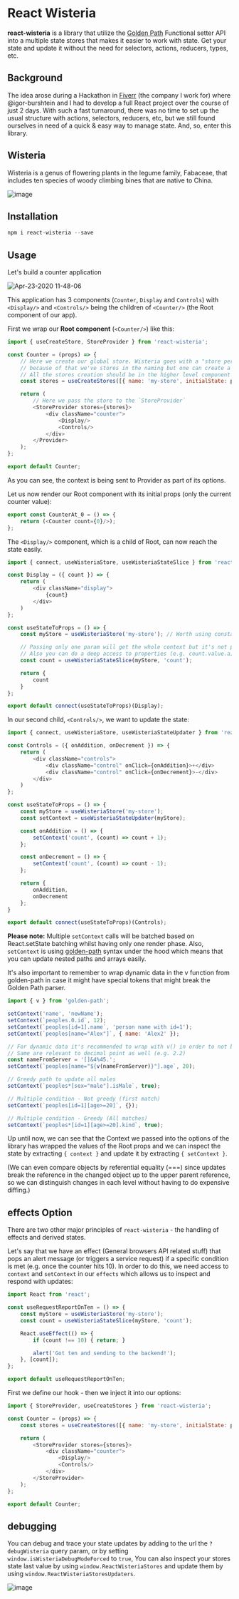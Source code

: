 # React Wisteria

**react-wisteria** is a library that utilize the [Golden Path](https://github.com/Attrash-Islam/golden-path) Functional setter API into a multiple state stores that makes it easier to work with state. Get your state and update it without the need for selectors, actions, reducers, types, etc.

## Background

The idea arose during a Hackathon in [Fiverr](https://github.com/fiverr) (the company I work for) where @igor-burshtein and I had to develop a full React project over the course of just 2 days. With such a fast turnaround, there was no time to set up the usual structure with actions, selectors, reducers, etc, but we still found ourselves in need of a quick & easy way to manage state. And, so, enter this library.

## Wisteria

Wisteria is a genus of flowering plants in the legume family, Fabaceae, that includes ten species of woody climbing bines that are native to China.

![image](https://user-images.githubusercontent.com/7091543/82143581-9e106600-984d-11ea-9baf-426d1adf4174.png)


## Installation

```js
npm i react-wisteria --save
```

## Usage

Let's build a counter application

![Apr-23-2020 11-48-06](https://user-images.githubusercontent.com/7091543/80079053-708b1200-8558-11ea-92d8-7756ac7d855e.gif)

This application has 3 components (`Counter`, `Display` and `Controls`) with `<Display/>` and `<Controls/>` being the children of `<Counter/>` (the Root component of our app).

First we wrap our **Root component** (`<Counter/>`) like this:

```js
import { useCreateStore, StoreProvider } from 'react-wisteria';

const Counter = (props) => {
    // Here we create our global store. Wisteria goes with a "store per feature" way of doing things
    // because of that we've stores in the naming but one can create a single store and pass it.
    // All the stores creation should be in the higher level component (aka <App/>).
    const stores = useCreateStores([{ name: 'my-store', initialState: props }]);

    return (
        // Here we pass the store to the `StoreProvider`
        <StoreProvider stores={stores}>
            <div className="counter">
                <Display/>
                <Controls/>
            </div>
        </Provider>
    );
};

export default Counter;
```

As you can see, the context is being sent to Provider as part of its options.

Let us now render our Root component with its initial props (only the current counter value):

```js
export const CounterAt_0 = () => {
    return (<Counter count={0}/>);
};
```

The `<Display/>` component, which is a child of Root, can now reach the state easily.

```js
import { connect, useWisteriaStore, useWisteriaStateSlice } from 'react-wisteria';

const Display = ({ count }) => {
    return (
        <div className="display">
            {count}
        </div>
    )
};

const useStateToProps = () => {
    const myStore = useWisteriaStore('my-store'); // Worth using constants so you can track dependencies between stores easily.

    // Passing only one param will get the whole context but it's not preferred due to performance issues.
    // Also you can do a deep access to properties (e.g. count.value.a) - The component will render only if this deep path has changed.
    const count = useWisteriaStateSlice(myStore, 'count');

    return {
        count
    }
};

export default connect(useStateToProps)(Display);
```

In our second child, `<Controls/>`, we want to update the state:

```js
import { connect, useWisteriaStore, useWisteriaStateUpdater } from 'react-wisteria';

const Controls = ({ onAddition, onDecrement }) => {
    return (
        <div className="controls">
            <div className="control" onClick={onAddition}>+</div>
            <div className="control" onClick={onDecrement}>-</div>
        </div>
    )
};

const useStateToProps = () => {
    const myStore = useWisteriaStore('my-store');
    const setContext = useWisteriaStateUpdater(myStore);

    const onAddition = () => {
        setContext('count', (count) => count + 1);
    };

    const onDecrement = () => {
        setContext('count', (count) => count - 1);
    };

    return {
        onAddition,
        onDecrement
    };
}

export default connect(useStateToProps)(Controls);
```

**Please note:** Multiple `setContext` calls will be batched based on React.setState batching whilst having only one render phase. Also, `setContext` is using [golden-path](https://github.com/Attrash-Islam/golden-path) syntax under the hood which means that you can update nested paths and arrays easily.

It's also important to remember to wrap dynamic data in the v function from golden-path in case it might have special tokens that might break the Golden Path parser.

```js
import { v } from 'golden-path';

setContext('name', 'newName');
setContext(`peoples.0.id`, 12);
setContext(`peoples[id=1].name`, 'person name with id=1');
setContext(`peoples[name="Alex"]`, { name: 'Alex2' });

// For dynamic data it's recommended to wrap with v() in order to not break the parser.
// Same are relevant to decimal point as well (e.g. 2.2)
const nameFromServer = '[]&4%45.';
setContext(`peoples[name="${v(nameFromServer)}"].age`, 20);

// Greedy path to update all males
setContext(`peoples*[sex="male"].isMale`, true);

// Multiple condition - Not greedy (first match)
setContext(`peoples[id=1][age>=20]`, {});

// Multiple condition - Greedy (All matches)
setContext(`peoples*[id=1][age>=20].kind`, true);
```

Up until now, we can see that the Context we passed into the options of the library has wrapped the values of the Root props and we can inspect the state by extracting `{ context }` and update it by extracting `{ setContext }`.

(We can even compare objects by referential equality (===) since updates break the reference in the changed object up to the upper parent reference, so we can distinguish changes in each level without having to do expensive diffing.)

## effects Option

There are two other major principles of `react-wisteria` - the handling of effects and derived states.

Let's say that we have an effect (General browsers API related stuff) that pops an alert message (or triggers a service request) if a specific condition is met (e.g. once the counter hits 10). In order to do this, we need access to `context` and `setContext` in our `effects` which allows us to inspect and respond with updates:

```js
import React from 'react';

const useRequestReportOnTen = () => {
    const myStore = useWisteriaStore('my-store');
    const count = useWisteriaStateSlice(myStore, 'count');

    React.useEffect(() => {
        if (count !== 10) { return; }

        alert('Got ten and sending to the backend!');
    }, [count]);
};

export default useRequestReportOnTen;
```

First we define our hook - then we inject it into our options:

```js
import { StoreProvider, useCreateStores } from 'react-wisteria';

const Counter = (props) => {
    const stores = useCreateStores([{ name: 'my-store', initialState: props, effects: [useRequestReportOnTen] }]);

    return (
        <StoreProvider stores={stores}>
            <div className="counter">
                <Display/>
                <Controls/>
            </div>
        </StoreProvider>
    );
};

export default Counter;
```

## debugging

You can debug and trace your state updates by adding to the url the `?debugWisteria` query param, or by setting `window.isWisteriaDebugModeForced` to `true`, You can also inspect your stores state last value by using `window.ReactWisteriaStores` and update them by using `window.ReactWisteriaStoresUpdaters`.

![image](https://user-images.githubusercontent.com/7091543/80594046-f6143380-8a2a-11ea-86ea-222984922cd7.png)
